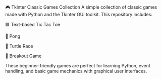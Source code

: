 🎮 Tkinter Classic Games Collection
A simple collection of classic games made with Python and the Tkinter GUI toolkit. This repository includes:

🟩 Text-based Tic Tac Toe

🏓 Pong

🐢 Turtle Race

🧱 Breakout Game

These beginner-friendly games are perfect for learning Python, event handling, and basic game mechanics with graphical user interfaces.
